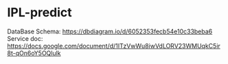 # IPL-predict
DataBase Schema: https://dbdiagram.io/d/6052353fecb54e10c33beba6
Service doc: https://docs.google.com/document/d/1ITzVwWu8iwVdLORV23WMUqkC5ir8t-qOn6oY5OQlulk

